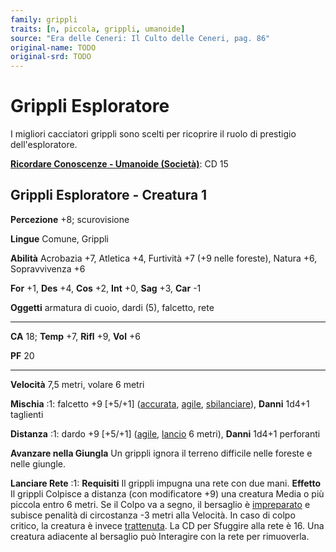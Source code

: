 ```yaml
---
family: grippli
traits: [n, piccola, grippli, umanoide]
source: "Era delle Ceneri: Il Culto delle Ceneri, pag. 86"
original-name: TODO
original-srd: TODO
---
```


# Grippli Esploratore

I migliori cacciatori grippli sono scelti per ricoprire il ruolo di prestigio
dell'esploratore.

**[Ricordare Conoscenze - Umanoide (Società)](/azioni/abilita/ricordare-conoscenze)**:
CD 15

## Grippli Esploratore - Creatura 1

**Percezione** +8; scurovisione

**Lingue** Comune, Grippli

**Abilità** Acrobazia +7, Atletica +4, Furtività +7 (+9 nelle foreste), Natura
+6, Sopravvivenza +6

**For** +1, **Des** +4, **Cos** +2, **Int** +0, **Sag** +3, **Car** -1

**Oggetti** armatura di cuoio, dardi (5), falcetto, rete

---

**CA** 18; **Temp** +7, **Rifl** +9, **Vol** +6

**PF** 20

---

**Velocità** 7,5 metri, volare 6 metri

**Mischia** :1: falcetto +9 \[+5/+1] ([accurata](/tratti/accurata),
[agile](/tratti/agile), [sbilanciare](/tratti/sbilanciare)), **Danni** 1d4+1
taglienti

**Distanza** :1: dardo +9 \[+5/+1] ([agile](/tratti/agile),
[lancio](/tratti/lancio) 6 metri), **Danni** 1d4+1 perforanti

**Avanzare nella Giungla** Un grippli ignora il terreno difficile nelle foreste
e nelle giungle.

**Lanciare Rete** :1: **Requisiti** Il grippli impugna una rete con due mani.
**Effetto** Il grippli Colpisce a distanza (con modificatore +9) una creatura
Media o più piccola entro 6 metri. Se il Colpo va a segno, il bersaglio è
[impreparato](/condizioni/impreparato) e subisce penalità di circostanza -3
metri alla Velocità. In caso di colpo critico, la creatura è invece
[trattenuta](/condizioni/trattenuto). La CD per Sfuggire alla rete è 16. Una
creatura adiacente al bersaglio può Interagire con la rete per rimuoverla.
